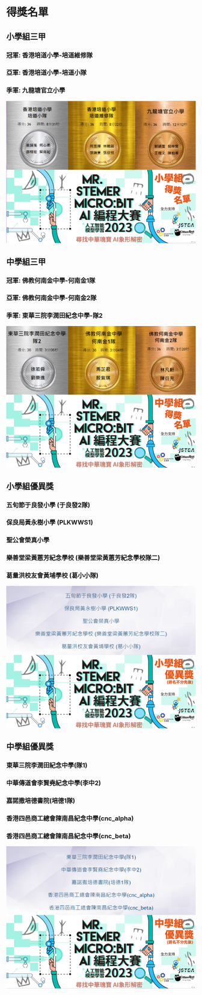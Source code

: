 # 得獎名單

## 小學組三甲

### 冠軍: 香港培道小學-培道維修隊

### 亞軍: 香港培道小學-培道小隊

### 季軍: 九龍塘官立小學

![](./images/primary_winners.png)

## 中學組三甲

### 冠軍: 佛教何南金中學-何南金1隊

### 亞軍: 佛教何南金中學-何南金2隊

### 季軍: 東華三院李潤田紀念中學-隊2

![](./images/secondary_winners.png)

## 小學組優異獎

### 五旬節于良發小學 (于良發2隊)
### 保良局黃永樹小學 (PLKWWS1)
### 聖公會榮真小學
### 樂善堂梁黃蕙芳紀念學校 (樂善堂梁黃蕙芳紀念學校隊二)
### 葛量洪校友會黃埔學校 (葛小小隊)

![](./images/primary_merit.png)

## 中學組優異獎

### 東華三院李潤田紀念中學(隊1)
### 中華傳道會李賢堯紀念中學(李中2)
### 嘉諾撒培德書院(培德1隊)
### 香港四邑商工總會陳南昌紀念中學(cnc_alpha)
### 香港四邑商工總會陳南昌紀念中學(cnc_beta)

![](./images/secondary_merit.png)
